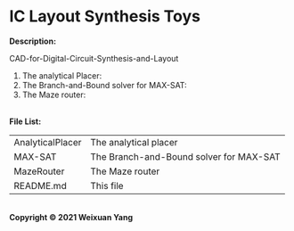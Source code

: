 # IC Layout Synthesis Toys
<b>Description:</b><br>

CAD-for-Digital-Circuit-Synthesis-and-Layout
1. The analytical Placer: 
2. The Branch-and-Bound solver for MAX-SAT:
3. The Maze router:

<br><b>File List:</b><br>

<table border="0">
    <tr>
        <td>AnalyticalPlacer</td>
        <td>The analytical placer</td>
    </tr>
    <tr>
        <td>MAX-SAT</td>
        <td>The Branch-and-Bound solver for MAX-SAT</td>
    </tr>
    <tr>
        <td>MazeRouter</td>
        <td>The Maze router</td>
    </tr>
    <tr>
        <td>README.md</td>
        <td>This file</td>
    </tr>
</table>

<br><b>Copyright © 2021 Weixuan Yang</b>
